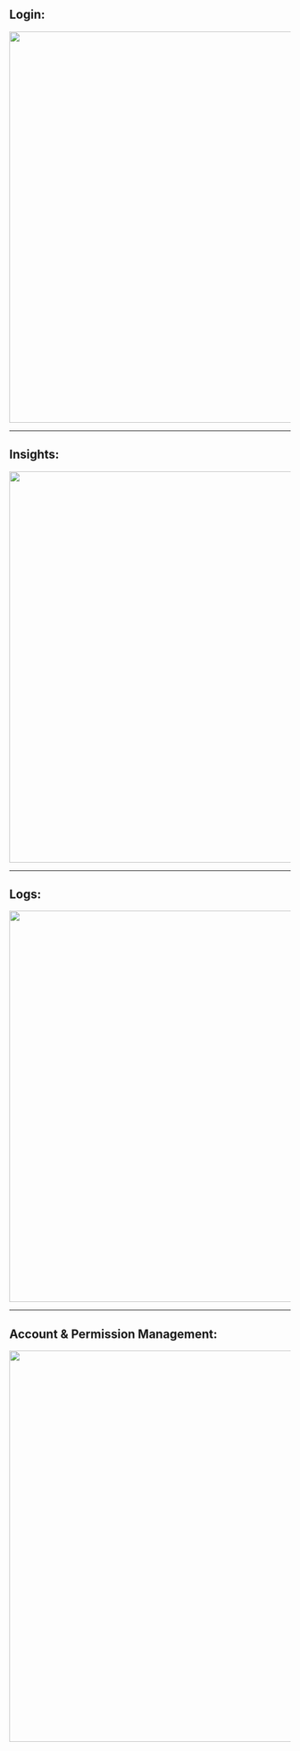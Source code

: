 ## Login:

<img width="700px" src="https://user-images.githubusercontent.com/56306485/160013289-92f4b00a-ad6e-4288-a9ef-cef3378d0cc9.png">

---

## Insights:

<img width="700px" src="https://user-images.githubusercontent.com/56306485/160014333-44036bb1-ee84-4c69-a7e2-244b4a76b377.png">

---

## Logs:

<img width="700px" src="https://user-images.githubusercontent.com/56306485/160014990-01bb67fa-b7dd-422f-954e-30c26a3e54fc.png">

---

## Account & Permission Management:

<img width="700px" src="https://user-images.githubusercontent.com/56306485/160014498-d3289faa-9d76-4352-bac8-2e32d19649b7.png">
